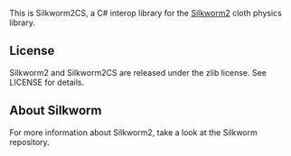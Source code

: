 This is Silkworm2CS, a C# interop library for the [Silkworm2](https://gitea.moonside.games/MoonsideGames/Silkworm2) cloth physics library.

License
-------
Silkworm2 and Silkworm2CS are released under the zlib license. See LICENSE for details.

About Silkworm
----------------
For more information about Silkworm2, take a look at the Silkworm repository.
